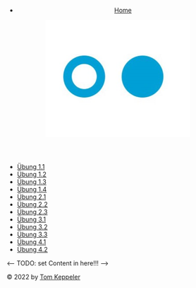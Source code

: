<!DOCTYPE html>
<html>

<head>
  <meta charset="UTF-8">
  <title>Einführung in Web Engineering</title>
  <link rel="stylesheet" href="/docs/style.css">
</head>
<body>
	<header>
		<ul>
			<li><a href="/docs/index.html">Home</a></li>
		</ul>
		<aside>
			<img id="hbrs" src="/docs/resources/h-brs_logo_fuers_web_erweitert.jpg" alt="hbrs-logo">
		</aside>
	</header>
	<main>
		<nav>
			<ul>
				<li><a href="/docs/u1/01/erfolgsprinzipien-des-www.html">Übung 1.1</a></li>
				<li><a href="/docs/u1/02/http.html">Übung 1.2</a></li>
				<li><a href="/docs/u1/03/html-literatur-lesen-und-fragen-beantworten.html">Übung 1.3</a></li>
				<li><a href="/docs/u1/04/Inventors-of-the-www.html">Übung 1.4</a></li>
				<li><a href="/docs/u2/01/berechnung-spezifitaet.html">Übung 2.1</a></li>
				<li><a href="/docs/u2/02/dynamische-verhalten.html">Übung 2.2</a></li>
				<li><a href="/docs/u2/03/survey-form.html">Übung 2.3</a></li>
				<li><a href="/docs/u3/01/desktop-first.html">Übung 3.1</a></li>
				<li><a href="/docs/u3/02/grid-mobile-first.html">Übung 3.2</a></li>
				<li><a href="/docs/u3/03/responsiv-mit-grid.html">Übung 3.3</a></li>
				<li><a href="/docs/u4/01/funktionen.html">Übung 4.1</a></li>
				<li><a href="/docs/u4/03/fibonacci.html">Übung 4.2</a></li>
			</ul>
		</nav>
			<article>
				<-- TODO: set Content in here!!! -->
			</article>
		</main>
	<footer>
		<p>© 2022 by <a href="https://www.github.com/tomkeppeler">Tom Keppeler</a></p>
	</footer>

</body>

</html>